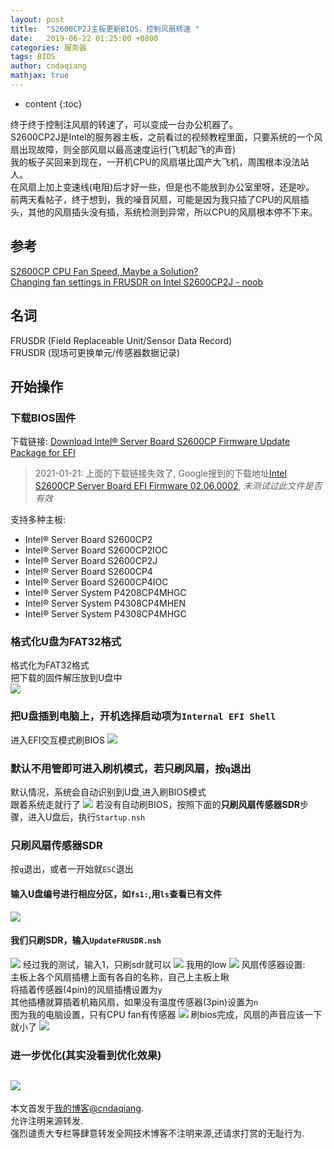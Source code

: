 ```yaml
---
layout: post
title:  "S2600CP2J主板更新BIOS，控制风扇转速 "
date:   2019-06-22 01:25:00 +0800
categories: 服务器
tags: BIOS
author: cndaqiang
mathjax: true
---
```

* content
{:toc}

终于终于控制注风扇的转速了，可以变成一台办公机器了。<br>
S2600CP2J是Intel的服务器主板，之前看过的视频教程里面，只要系统的一个风扇出现故障，则全部风扇以最高速度运行(飞机起飞的声音)<br>
我的板子买回来到现在，一开机CPU的风扇堪比国产大飞机，周围根本没法站人。<br>
在风扇上加上变速线(电阻)后才好一些，但是也不能放到办公室里呀，还是吵。<br>
前两天看帖子，终于想到，我的噪音风扇，可能是因为我只插了CPU的风扇插头，其他的风扇插头没有插，系统检测到异常，所以CPU的风扇根本停不下来。<br>






## 参考
[S2600CP CPU Fan Speed, Maybe a Solution?](https://forums.servethehome.com/index.php?threads/s2600cp-cpu-fan-speed-maybe-a-solution.13910/)<br>
[Changing fan settings in FRUSDR on Intel S2600CP2J - noob](https://forums.servethehome.com/index.php?threads/changing-fan-settings-in-frusdr-on-intel-s2600cp2j-noob.18348/)
## 名词
FRUSDR (Field Replaceable Unit/Sensor Data Record) <br>
FRUSDR (现场可更换单元/传感器数据记录)


## 开始操作
### 下载BIOS固件
下载链接: [Download Intel® Server Board S2600CP Firmware Update Package for EFI](https://downloadcenter.intel.com/download/26957/Intel-Server-Board-S2600CP-Firmware-Update-Package-for-EFI?product=56333)<br>
>2021-01-21: 上面的下载链接失效了, Google搜到的下载地址[Intel S2600CP Server Board EFI Firmware 02.06.0002](https://drivers.softpedia.com/get/MOTHERBOARD/Intel/Intel-S2600CP-Server-Board-EFI-Firmware-02060002.shtml), *未测试过此文件是否有效*

支持多种主板:
- Intel® Server Board S2600CP2
- Intel® Server Board S2600CP2IOC
- Intel® Server Board S2600CP2J
- Intel® Server Board S2600CP4
- Intel® Server Board S2600CP4IOC
- Intel® Server System P4208CP4MHGC
- Intel® Server System P4308CP4MHEN
- Intel® Server System P4308CP4MHGC

### 格式化U盘为FAT32格式
格式化为FAT32格式<br>
把下载的固件解压放到U盘中<br>
![](/uploads/2019/06/bios.jpg)

### 把U盘插到电脑上，开机选择启动项为`Internal EFI Shell`
进入EFI交互模式刷BIOS
![](/uploads/2019/06/efi.jpg)

### 默认不用管即可进入刷机模式，若只刷风扇，按`q`退出
默认情况，系统会自动识别到U盘,进入刷BIOS模式<br>
跟着系统走就行了
![](/uploads/2019/06/package.jpg)
若没有自动刷BIOS，按照下面的**只刷风扇传感器SDR**步骤，进入U盘后，执行`Startup.nsh`

### 只刷风扇传感器SDR
按`q`退出，或者一开始就`ESC`退出
#### 输入U盘编号进行相应分区，如`fs1:`,用`ls`查看已有文件
![](/uploads/2019/06/fs.jpg)
#### 我们只刷SDR，输入`UpdateFRUSDR.nsh`
![](/uploads/2019/06/fru.jpg)
经过我的测试，输入1，只刷sdr就可以
![](/uploads/2019/06/sdr.jpg)
我用的low
![](/uploads/2019/06/low.jpg)
风扇传感器设置:<br>
主板上各个风扇插槽上面有各自的名称，自己上主板上瞅<br>
将插着传感器(4pin)的风扇插槽设置为`y`<br>
其他插槽就算插着机箱风扇，如果没有温度传感器(3pin)设置为`n`<br>
图为我的电脑设置，只有CPU fan有传感器
![](/uploads/2019/06/fan.jpg)
刷bios完成，风扇的声音应该一下就小了
![](/uploads/2019/06/ok.jpg)

### 进一步优化(其实没看到优化效果)
![](/uploads/2019/06/biosfan.jpg)
------
本文首发于[我的博客@cndaqiang](https://cndaqiang.github.io/).<br>
允许注明来源转发.<br>
强烈谴责大专栏等肆意转发全网技术博客不注明来源,还请求打赏的无耻行为.

